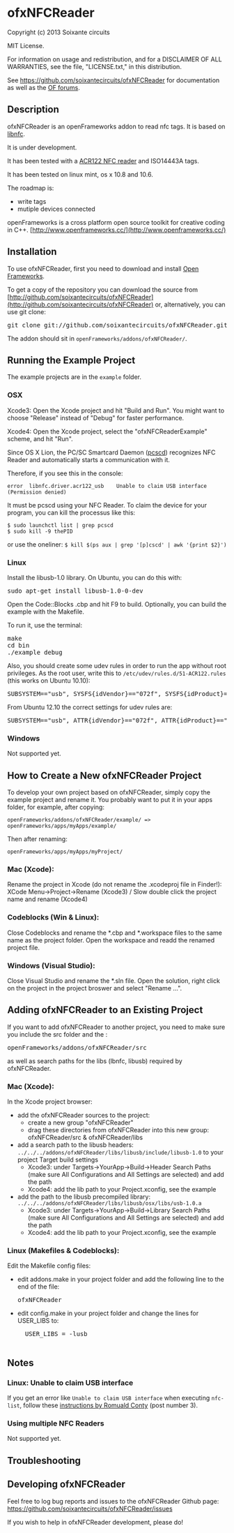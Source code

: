 ofxNFCReader
=========

Copyright (c) 2013 Soixante circuits

MIT License.

For information on usage and redistribution, and for a DISCLAIMER OF ALL
WARRANTIES, see the file, "LICENSE.txt," in this distribution.

See https://github.com/soixantecircuits/ofxNFCReader for documentation as well as the [OF forums](http://forum.openframeworks.cc/index.php).

Description
-----------

ofxNFCReader is an openFrameworks addon to read nfc tags. It is based on [libnfc](http://nfc-tools.org).

It is under development.

It has been tested with a [ACR122 NFC reader](http://nfc-tools.org/index.php?title=ACR122) and ISO14443A tags.

It has been tested on linux mint, os x 10.8 and 10.6.

The roadmap is:

* write tags
* mutiple devices connected


openFrameworks is a cross platform open source toolkit for creative coding in C++.
[http://www.openframeworks.cc/](http://www.openframeworks.cc/)


Installation
------------

To use ofxNFCReader, first you need to download and install [Open Frameworks](https://github.com/openframeworks/openFrameworks).

To get a copy of the repository you can download the source from [http://github.com/soixantecircuits/ofxNFCReader](http://github.com/soixantecircuits/ofxNFCReader) or, alternatively, you can use git clone:
<pre>
git clone git://github.com/soixantecircuits/ofxNFCReader.git
</pre>

The addon should sit in `openFrameworks/addons/ofxNFCReader/`.

Running the Example Project
---------------------------

The example projects are in the `example` folder.

### OSX

Xcode3: Open the Xcode project and hit "Build and Run". You might want to choose "Release" instead of "Debug" for faster performance.

Xcode4: Open the Xcode project, select the "ofxNFCReaderExample" scheme, and hit "Run".

Since OS X Lion, the PC/SC Smartcard Daemon ([pcscd](https://developer.apple.com/library/mac/#documentation/Darwin/Reference/ManPages/man8/pcscd.8.html)) recognizes NFC Reader and automatically starts a communication with it.

Therefore, if you see this in the console: 

`error	libnfc.driver.acr122_usb	Unable to claim USB interface (Permission denied)`

It must be pcscd using your NFC Reader. 
To claim the device for your program, you can kill the processus like this:

```
$ sudo launchctl list | grep pcscd
$ sudo kill -9 thePID
```

or use the oneliner:
`$ kill $(ps aux | grep '[p]cscd' | awk '{print $2}')`

### Linux

Install the libusb-1.0 library. On Ubuntu, you can do this with:
<pre>
sudo apt-get install libusb-1.0-0-dev
</pre>

Open the Code::Blocks .cbp and hit F9 to build. Optionally, you can build the example with the Makefile.

To run it, use the terminal:
<pre>
make
cd bin
./example_debug
</pre>

Also, you should create some udev rules in order to run the app without root privileges. As the root user, write this to `/etc/udev/rules.d/51-ACR122.rules` (this works on Ubuntu 10.10):
<pre>
SUBSYSTEM=="usb", SYSFS{idVendor}=="072f", SYSFS{idProduct}=="2200", MODE="0660", GROUP="plugdev"
</pre>

From Ubuntu 12.10 the correct settings for udev rules are:
<pre>
SUBSYSTEM=="usb", ATTR{idVendor}=="072f", ATTR{idProduct}=="2200", MODE="0660", GROUP="plugdev"
</pre>


### Windows
Not supported yet.

How to Create a New ofxNFCReader Project
-----------------------------------------

To develop your own project based on ofxNFCReader, simply copy the example project and rename it. You probably want to put it in your apps folder, for example, after copying:

`openFrameworks/addons/ofxNFCReader/example/ => openFrameworks/apps/myApps/example/`

Then after renaming:

`openFrameworks/apps/myApps/myProject/`

### Mac (Xcode):

Rename the project in Xcode (do not rename the .xcodeproj file in Finder!): XCode Menu->Project->Rename (Xcode3) / Slow double click the project name and rename (Xcode4)

### Codeblocks (Win & Linux):

Close Codeblocks and rename the *.cbp and *.workspace files to the same name as the project folder. Open the workspace and readd the renamed project file.

### Windows (Visual Studio):

Close Visual Studio and rename the *.sln file. Open the solution, right click on the project in the project broswer and select "Rename ...".

Adding ofxNFCReader to an Existing Project
---------------------------------------

If you want to add ofxNFCReader to another project, you need to make sure you include the src folder and the :
<pre>
openFrameworks/addons/ofxNFCReader/src
</pre>
as well as search paths for the  libs (lbnfc, libusb) required by ofxNFCReader.


### Mac (Xcode):

In the Xcode project browser:

* add the ofxNFCReader sources to the project:
  * create a new group "ofxNFCReader"
  * drag these directories from ofxNFCReader into this new group: ofxNFCReader/src & ofxNFCReader/libs
* add a search path to the libusb headers: `../../../addons/ofxNFCReader/libs/libusb/include/libusb-1.0` to your project Target build settings
  * Xcode3: under Targets->YourApp->Build->Header Search Paths (make sure All Configurations and All Settings are selected) and add the path
  * Xcode4: add the lib path to your Project.xconfig, see the example
* add the path to the libusb precompiled library: `../../../addons/ofxNFCReader/libs/libusb/osx/libs/usb-1.0.a`
  * Xcode3: under Targets->YourApp->Build->Library Search Paths (make sure All Configurations and All Settings are selected) and add the path
  * Xcode4: add the lib path to your Project.xconfig, see the example
  
### Linux (Makefiles & Codeblocks):

Edit the Makefile config files:
 
* edit addons.make in your project folder and add the following line to the end of the file: 
	<pre>ofxNFCReader</pre>
* edit config.make in your project folder and change the lines for USER_LIBS to:
	<pre>
	USER_LIBS = -lusb
	</pre>

Notes
-----

### Linux: Unable to claim USB interface

If you get an error like `Unable to claim USB interface` when executing `nfc-list`, follow these [instructions by Romuald Conty](http://www.libnfc.org/community/post/3323/#p3323) (post number 3).


### Using multiple NFC Readers
Not supported yet.

Troubleshooting
---------------


Developing ofxNFCReader
--------------------

Feel free to log bug reports and issues to the ofxNFCReader Github page: https://github.com/soixantecircuits/ofxNFCReader/issues

If you wish to help in ofxNFCReader development, please do!

